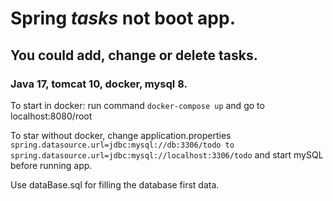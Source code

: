 # Spring _tasks_ not boot app. 
## You could add, change or delete tasks.
### Java 17, tomcat 10, docker, mysql 8.

 To start in docker: run command `docker-compose up` and go to localhost:8080/root

 To star without docker, change application.properties `spring.datasource.url=jdbc:mysql://db:3306/todo to spring.datasource.url=jdbc:mysql://localhost:3306/todo` and start mySQL before running app.

 Use dataBase.sql for filling the database first data.

